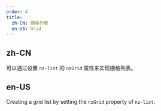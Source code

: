 ```yaml
---
order: 4
title:
  zh-CN: 栅格列表
  en-US: Grid
---
```


## zh-CN

可以通过设置 `nz-list` 的 `nzGrid` 属性来实现栅格列表。

## en-US

Creating a grid list by setting the `nzGrid` property of `nz-list`.
